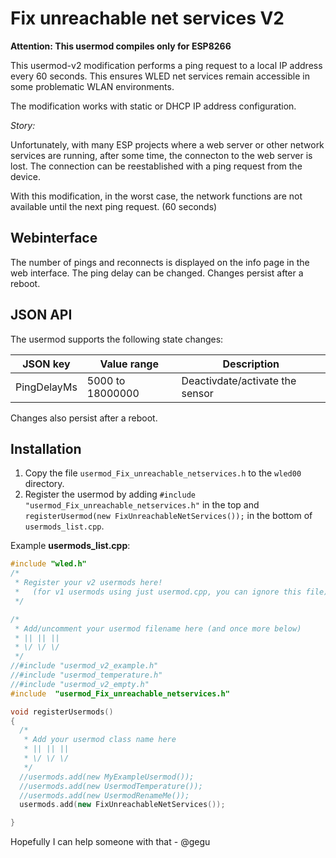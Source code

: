 # Fix unreachable net services V2

**Attention: This usermod compiles only for ESP8266**

This usermod-v2 modification performs a ping request to a local IP address every 60 seconds. This ensures WLED net services remain accessible in some problematic WLAN environments.

The modification works with static or DHCP IP address configuration.

_Story:_

Unfortunately, with many ESP projects where a web server or other network services are running, after some time, the connecton to the web server is lost.
The connection can be reestablished with a ping request from the device.

With this modification, in the worst case, the network functions are not available until the next ping request. (60 seconds)

## Webinterface

The number of pings and reconnects is displayed on the info page in the web interface.
The ping delay can be changed. Changes persist after a reboot.

## JSON API

The usermod supports the following state changes:

| JSON key    | Value range      | Description                     |
|-------------|------------------|---------------------------------|
| PingDelayMs | 5000 to 18000000 | Deactivdate/activate the sensor |

 Changes also persist after a reboot.

## Installation

1. Copy the file `usermod_Fix_unreachable_netservices.h` to the `wled00` directory.
2. Register the usermod by adding `#include "usermod_Fix_unreachable_netservices.h"` in the top and `registerUsermod(new FixUnreachableNetServices());` in the bottom of `usermods_list.cpp`.

Example **usermods_list.cpp**:

```cpp
#include "wled.h"
/*
 * Register your v2 usermods here!
 *   (for v1 usermods using just usermod.cpp, you can ignore this file)
 */

/*
 * Add/uncomment your usermod filename here (and once more below)
 * || || ||
 * \/ \/ \/
 */
//#include "usermod_v2_example.h"
//#include "usermod_temperature.h"
//#include "usermod_v2_empty.h"
#include  "usermod_Fix_unreachable_netservices.h"

void registerUsermods()
{
  /*
   * Add your usermod class name here
   * || || ||
   * \/ \/ \/
   */
  //usermods.add(new MyExampleUsermod());
  //usermods.add(new UsermodTemperature());
  //usermods.add(new UsermodRenameMe());
  usermods.add(new FixUnreachableNetServices());

}
```

Hopefully I can help someone with that - @gegu
